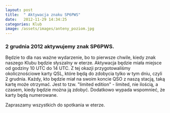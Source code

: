 ```yaml
---
layout: post
title:  " Aktywacja znaku SP6PWS"
date:   2012-11-29 14:34:25
categories: Klub
image: /assets/images/anteny_poziom.jpg
---
```


### 2 grudnia 2012 aktywujemy znak SP6PWS.

Będzie to dla nas ważne wydarzenie, bo to pierwsze chwile, kiedy znak naszego Klubu będzie słyszalny w eterze. Aktywacja będzie miała miejsce od godziny 10 UTC do 14 UTC. Z tej okazji przygotowaliśmy okolicznościowe karty QSL, które będą do zdobycia tylko w tym dniu, czyli 2 grudnia. Każdy, kto będzie miał na swoim koncie QSO z naszą stacją, taką kartę może otrzymać. Jest to tzw. "limited edition" - limited, nie ilością, a czasem, kiedy będzie można ją zdobyć. Dodatkowo wypada wspomnieć, że karty będą numerowane.

Zapraszamy wszystkich do spotkania w eterze.
